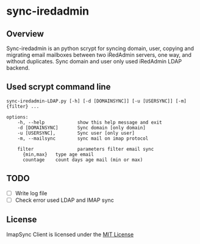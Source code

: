 # sync-iredadmin 

## Overview

Sync-iredadmin is an python scrypt for syncing domain, user, copying and migrating email
mailboxes between two iRedAdmin servers, one way, and without duplicates.
Sync domain and user only used iRedAdmin LDAP backend.

## Used scrypt command line
 
    sync-iredadmin-LDAP.py [-h] [-d [DOMAINSYNC]] [-u [USERSYNC]] [-m] {filter} ...

    options: 
        -h, --help            show this help message and exit
        -d [DOMAINSYNC]       Sync domain [only domain]
        -u [USERSYNC],        Sync user [only user]
        -m, --mailsync        sync mail on imap protocol

        filter                parameters filter email sync
          {min,max}   type age email
          countage    count days age mail (min or max)     

## TODO
- [ ] Write log file
- [ ] Check error used LDAP and IMAP sync

## License

ImapSync Client is licensed under the [MIT License](LICENSE)